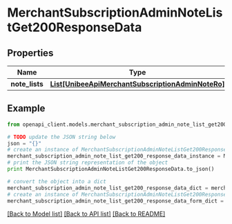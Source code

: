 # MerchantSubscriptionAdminNoteListGet200ResponseData


## Properties

Name | Type | Description | Notes
------------ | ------------- | ------------- | -------------
**note_lists** | [**List[UnibeeApiMerchantSubscriptionAdminNoteRo]**](UnibeeApiMerchantSubscriptionAdminNoteRo.md) |  | [optional] 

## Example

```python
from openapi_client.models.merchant_subscription_admin_note_list_get200_response_data import MerchantSubscriptionAdminNoteListGet200ResponseData

# TODO update the JSON string below
json = "{}"
# create an instance of MerchantSubscriptionAdminNoteListGet200ResponseData from a JSON string
merchant_subscription_admin_note_list_get200_response_data_instance = MerchantSubscriptionAdminNoteListGet200ResponseData.from_json(json)
# print the JSON string representation of the object
print MerchantSubscriptionAdminNoteListGet200ResponseData.to_json()

# convert the object into a dict
merchant_subscription_admin_note_list_get200_response_data_dict = merchant_subscription_admin_note_list_get200_response_data_instance.to_dict()
# create an instance of MerchantSubscriptionAdminNoteListGet200ResponseData from a dict
merchant_subscription_admin_note_list_get200_response_data_form_dict = merchant_subscription_admin_note_list_get200_response_data.from_dict(merchant_subscription_admin_note_list_get200_response_data_dict)
```
[[Back to Model list]](../README.md#documentation-for-models) [[Back to API list]](../README.md#documentation-for-api-endpoints) [[Back to README]](../README.md)


